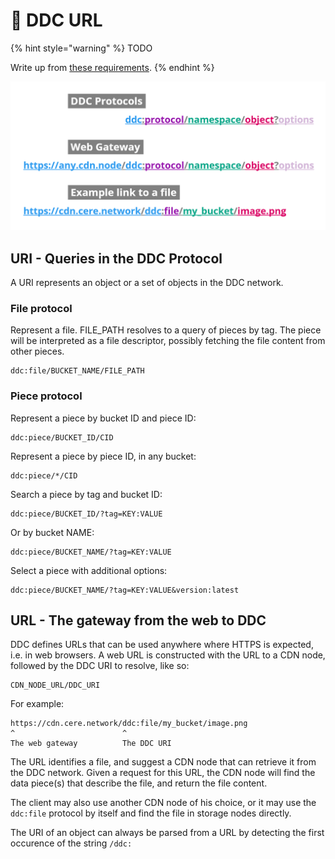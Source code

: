 # 🔗 DDC URL

{% hint style="warning" %}
TODO

Write up from [these requirements](https://www.notion.so/cere/Architecture-of-DDC-software-2d6824916b394fa0bc20ff176525d0fc#c8397cdafc4d4f5a9ddd1072a87c189e).
{% endhint %}


![Structure of DDC URLs](<../../.gitbook/assets/DDC URL.png>)

## URI - Queries in the DDC Protocol

A URI represents an object or a set of objects in the DDC network.

### File protocol

Represent a file. FILE_PATH resolves to a query of pieces by tag. The piece will be interpreted as a file descriptor, possibly fetching the file content from other pieces.

    ddc:file/BUCKET_NAME/FILE_PATH

### Piece protocol

Represent a piece by bucket ID and piece ID:

    ddc:piece/BUCKET_ID/CID

Represent a piece by piece ID, in any bucket:

    ddc:piece/*/CID

Search a piece by tag and bucket ID:

    ddc:piece/BUCKET_ID/?tag=KEY:VALUE

Or by bucket NAME:

    ddc:piece/BUCKET_NAME/?tag=KEY:VALUE

Select a piece with additional options:

    ddc:piece/BUCKET_NAME/?tag=KEY:VALUE&version:latest


## URL - The gateway from the web to DDC

DDC defines URLs that can be used anywhere where HTTPS is expected, i.e. in web browsers. A web URL is constructed with the URL to a CDN node, followed by the DDC URI to resolve, like so:

    CDN_NODE_URL/DDC_URI

For example:

    https://cdn.cere.network/ddc:file/my_bucket/image.png
    ^                        ^
    The web gateway          The DDC URI

The URL identifies a file, and suggest a CDN node that can retrieve it from the DDC network. Given
a request for this URL, the CDN node will find the data piece(s) that describe the file, and return
the file content.

The client may also use another CDN node of his choice, or it may use the `ddc:file` protocol by itself and
find the file in storage nodes directly.

The URI of an object can always be parsed from a URL by detecting the first occurence of the string `/ddc:`

